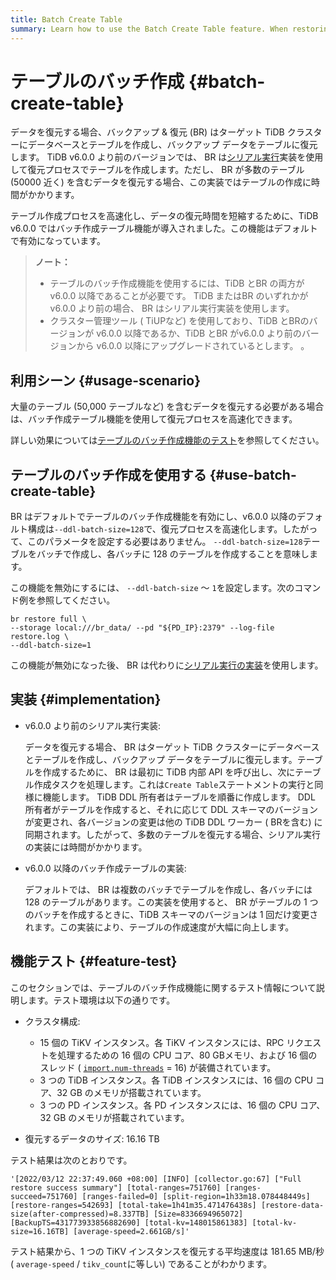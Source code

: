 ```yaml
---
title: Batch Create Table
summary: Learn how to use the Batch Create Table feature. When restoring data, BR can create tables in batches to speed up the restore process.
---
```


# テーブルのバッチ作成 {#batch-create-table}

データを復元する場合、バックアップ &amp; 復元 (BR) はターゲット TiDB クラスターにデータベースとテーブルを作成し、バックアップ データをテーブルに復元します。 TiDB v6.0.0 より前のバージョンでは、 BR は[<a href="#implementation">シリアル実行</a>](#implementation)実装を使用して復元プロセスでテーブルを作成します。ただし、 BR が多数のテーブル (50000 近く) を含むデータを復元する場合、この実装ではテーブルの作成に時間がかかります。

テーブル作成プロセスを高速化し、データの復元時間を短縮するために、TiDB v6.0.0 ではバッチ作成テーブル機能が導入されました。この機能はデフォルトで有効になっています。

> **ノート：**
>
> -   テーブルのバッチ作成機能を使用するには、TiDB とBR の両方が v6.0.0 以降であることが必要です。 TiDB またはBR のいずれかが v6.0.0 より前の場合、 BR はシリアル実行実装を使用します。
> -   クラスター管理ツール ( TiUPなど) を使用しており、TiDB とBRのバージョンが v6.0.0 以降であるか、TiDB とBR がv6.0.0 より前のバージョンから v6.0.0 以降にアップグレードされているとします。 。

## 利用シーン {#usage-scenario}

大量のテーブル (50,000 テーブルなど) を含むデータを復元する必要がある場合は、バッチ作成テーブル機能を使用して復元プロセスを高速化できます。

詳しい効果については[<a href="#feature-test">テーブルのバッチ作成機能のテスト</a>](#feature-test)を参照してください。

## テーブルのバッチ作成を使用する {#use-batch-create-table}

BR はデフォルトでテーブルのバッチ作成機能を有効にし、v6.0.0 以降のデフォルト構成は`--ddl-batch-size=128`で、復元プロセスを高速化します。したがって、このパラメータを設定する必要はありません。 `--ddl-batch-size=128`テーブルをバッチで作成し、各バッチに 128 のテーブルを作成することを意味します。

この機能を無効にするには、 `--ddl-batch-size` ～ `1`を設定します。次のコマンド例を参照してください。

```shell
br restore full \
--storage local:///br_data/ --pd "${PD_IP}:2379" --log-file restore.log \
--ddl-batch-size=1
```

この機能が無効になった後、 BR は代わりに[<a href="#implementation">シリアル実行の実装</a>](#implementation)を使用します。

## 実装 {#implementation}

-   v6.0.0 より前のシリアル実行実装:

    データを復元する場合、 BR はターゲット TiDB クラスターにデータベースとテーブルを作成し、バックアップ データをテーブルに復元します。テーブルを作成するために、 BR は最初に TiDB 内部 API を呼び出し、次にテーブル作成タスクを処理します。これは`Create Table`ステートメントの実行と同様に機能します。 TiDB DDL 所有者はテーブルを順番に作成します。 DDL 所有者がテーブルを作成すると、それに応じて DDL スキーマのバージョンが変更され、各バージョンの変更は他の TiDB DDL ワーカー ( BRを含む) に同期されます。したがって、多数のテーブルを復元する場合、シリアル実行の実装には時間がかかります。

-   v6.0.0 以降のバッチ作成テーブルの実装:

    デフォルトでは、 BR は複数のバッチでテーブルを作成し、各バッチには 128 のテーブルがあります。この実装を使用すると、 BR がテーブルの 1 つのバッチを作成するときに、TiDB スキーマのバージョンは 1 回だけ変更されます。この実装により、テーブルの作成速度が大幅に向上します。

## 機能テスト {#feature-test}

このセクションでは、テーブルのバッチ作成機能に関するテスト情報について説明します。テスト環境は以下の通りです。

-   クラスタ構成:

    -   15 個の TiKV インスタンス。各 TiKV インスタンスには、RPC リクエストを処理するための 16 個の CPU コア、80 GBメモリ、および 16 個のスレッド ( [<a href="/tikv-configuration-file.md#num-threads">`import.num-threads`</a>](/tikv-configuration-file.md#num-threads) = 16) が装備されています。
    -   3 つの TiDB インスタンス。各 TiDB インスタンスには、16 個の CPU コア、32 GB のメモリが搭載されています。
    -   3 つの PD インスタンス。各 PD インスタンスには、16 個の CPU コア、32 GB のメモリが搭載されています。

-   復元するデータのサイズ: 16.16 TB

テスト結果は次のとおりです。

```
'[2022/03/12 22:37:49.060 +08:00] [INFO] [collector.go:67] ["Full restore success summary"] [total-ranges=751760] [ranges-succeed=751760] [ranges-failed=0] [split-region=1h33m18.078448449s] [restore-ranges=542693] [total-take=1h41m35.471476438s] [restore-data-size(after-compressed)=8.337TB] [Size=8336694965072] [BackupTS=431773933856882690] [total-kv=148015861383] [total-kv-size=16.16TB] [average-speed=2.661GB/s]'
```

テスト結果から、1 つの TiKV インスタンスを復元する平均速度は 181.65 MB/秒 ( `average-speed` / `tikv_count`に等しい) であることがわかります。
